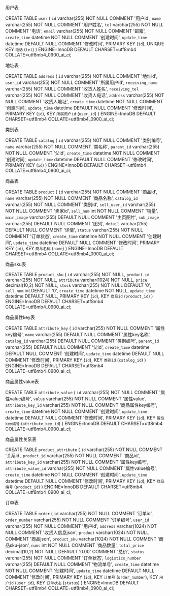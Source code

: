 用户表

CREATE TABLE `user` (
  `id` varchar(255) NOT NULL COMMENT '用户id',
  `name` varchar(255) NOT NULL COMMENT '用户姓名',
  `tel` varchar(255) NOT NULL COMMENT '电话',
  `email` varchar(255) NOT NULL COMMENT '邮箱',
  `create_time` datetime NOT NULL COMMENT '创建时间',
  `update_time` datetime DEFAULT NULL COMMENT '修改时间',
  PRIMARY KEY (`id`),
  UNIQUE KEY `电话` (`tel`)
) ENGINE=InnoDB DEFAULT CHARSET=utf8mb4 COLLATE=utf8mb4_0900_ai_ci;



地址表

CREATE TABLE `address` (
  `id` varchar(255) NOT NULL COMMENT '地址id',
  `user_id` varchar(255) NOT NULL COMMENT '所属用户id',
  `receiving_name` varchar(255) NOT NULL COMMENT '收货人姓名',
  `receiving_tel` varchar(255) NOT NULL COMMENT '收货人电话',
  `address` varchar(255) NOT NULL COMMENT '收货人地址',
  `create_time` datetime NOT NULL COMMENT '创建时间',
  `update_time` datetime DEFAULT NULL COMMENT '修改时间',
  PRIMARY KEY (`id`),
  KEY `所属用户id` (`user_id`)
) ENGINE=InnoDB DEFAULT CHARSET=utf8mb4 COLLATE=utf8mb4_0900_ai_ci;



类别表

CREATE TABLE `catalog` (
  `id` varchar(255) NOT NULL COMMENT '类别编号',
  `name` varchar(255) NOT NULL COMMENT '类名称',
  `parent_id` varchar(255) NOT NULL COMMENT '父id',
  `create_time` datetime NOT NULL COMMENT '创建时间',
  `update_time` datetime DEFAULT NULL COMMENT '修改时间',
  PRIMARY KEY (`id`)
) ENGINE=InnoDB DEFAULT CHARSET=utf8mb4 COLLATE=utf8mb4_0900_ai_ci;



商品表

CREATE TABLE `product` (
  `id` varchar(255) NOT NULL COMMENT '商品id',
  `name` varchar(255) NOT NULL COMMENT '商品名称',
  `catalog_id` varchar(255) NOT NULL COMMENT '类别id',
  `sell_user_id` varchar(255) NOT NULL COMMENT '卖家id',
  `sell_num` int NOT NULL COMMENT '销量',
  `main_image` varchar(255) DEFAULT NULL COMMENT '主页图片',
  `sub_image` varchar(255) DEFAULT NULL COMMENT '图列',
  `detail` varchar(255) DEFAULT NULL COMMENT '详情',
  `status` varchar(255) NOT NULL COMMENT '订单状态',
  `create_time` datetime NOT NULL COMMENT '创建时间',
  `update_time` datetime DEFAULT NULL COMMENT '修改时间',
  PRIMARY KEY (`id`),
  KEY `商品名称` (`name`)
) ENGINE=InnoDB DEFAULT CHARSET=utf8mb4 COLLATE=utf8mb4_0900_ai_ci;



商品sku表

CREATE TABLE `product_sku` (
  `id` varchar(255) NOT NULL,
  `product_id` varchar(255) NOT NULL,
  `attribute` varchar(1024) NOT NULL,
  `price` decimal(10,2) NOT NULL,
  `stock` varchar(255) NOT NULL DEFAULT '0',
  `sell_num` int DEFAULT '0',
  `create_time` datetime NOT NULL,
  `update_time` datetime DEFAULT NULL,
  PRIMARY KEY (`id`),
  KEY `商品id` (`product_id`)
) ENGINE=InnoDB DEFAULT CHARSET=utf8mb4 COLLATE=utf8mb4_0900_ai_ci;



商品属性key表

CREATE TABLE `attribute_key` (
  `id` varchar(255) NOT NULL COMMENT '属性key编号',
  `name` varchar(255) DEFAULT NULL COMMENT '属性key名称',
  `catalog_id` varchar(255) DEFAULT NULL COMMENT '类别编号',
  `parent_id` varchar(255) DEFAULT NULL COMMENT '父id',
  `create_time` datetime DEFAULT NULL COMMENT '创建时间',
  `update_time` datetime DEFAULT NULL COMMENT '修改时间',
  PRIMARY KEY (`id`),
  KEY `类别id` (`catalog_id`)
) ENGINE=InnoDB DEFAULT CHARSET=utf8mb4 COLLATE=utf8mb4_0900_ai_ci;



商品属性value表

CREATE TABLE `attribute_value` (
  `id` varchar(255)  NOT NULL COMMENT '属性value编号',
  `value` varchar(255)  NOT NULL COMMENT '属性value',
  `attribute_key_id` varchar(255)  NOT NULL COMMENT '商品属性key编号',
  `create_time` datetime NOT NULL COMMENT '创建时间',
  `update_time` datetime DEFAULT NULL COMMENT '修改时间',
  PRIMARY KEY (`id`),
  KEY `属性key编号` (`attribute_key_id`)
) ENGINE=InnoDB DEFAULT CHARSET=utf8mb4 COLLATE=utf8mb4_0900_ai_ci;



商品属性关系表

CREATE TABLE `product_attribute` (
  `id` varchar(255) NOT NULL COMMENT '关系id',
  `product_id` varchar(255) NOT NULL COMMENT '商品id',
  `attribute_key_id` varchar(255) NOT NULL COMMENT '属性key编号',
  `attribute_value_id` varchar(255) NOT NULL COMMENT '属性value编号',
  `create_time` datetime NOT NULL COMMENT '创建时间',
  `update_time` datetime DEFAULT NULL COMMENT '修改时间',
  PRIMARY KEY (`id`),
  KEY `商品编号` (`product_id`)
) ENGINE=InnoDB DEFAULT CHARSET=utf8mb4 COLLATE=utf8mb4_0900_ai_ci;



订单表

CREATE TABLE `order` (
  `id` varchar(255) NOT NULL COMMENT '订单id',
  `order_number` varchar(255) NOT NULL COMMENT '订单编号',
  `user_id` varchar(255) NOT NULL COMMENT '用户id',
  `address` varchar(1024) NOT NULL COMMENT '收货人信息json',
  `product` varchar(1024) NOT NULL COMMENT '商品json',
  `product_sku` varchar(1024) NOT NULL COMMENT '商品sku-json',
  `nums` int NOT NULL COMMENT '商品数量',
  `total_price` decimal(10,2) NOT NULL DEFAULT '0.00' COMMENT '总价',
  `status` varchar(255) NOT NULL COMMENT '订单状态',
  `logistics_number` varchar(255) DEFAULT NULL COMMENT '物流单号',
  `create_time` datetime NOT NULL COMMENT '创建时间',
  `update_time` datetime DEFAULT NULL COMMENT '修改时间',
  PRIMARY KEY (`id`),
  KEY `订单号` (`order_number`),
  KEY `用户id` (`user_id`),
  KEY `订单状态` (`status`)
) ENGINE=InnoDB DEFAULT CHARSET=utf8mb4 COLLATE=utf8mb4_0900_ai_ci;